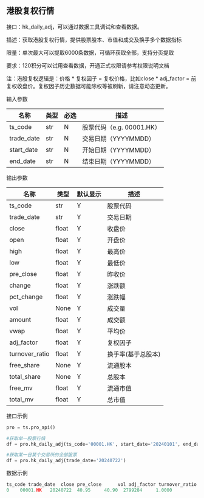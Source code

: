 ## 港股复权行情

接口：hk_daily_adj，可以通过数据工具调试和查看数据。

描述：获取港股复权行情，提供股票股本、市值和成交及换手多个数据指标

限量：单次最大可以提取6000条数据，可循环获取全部，支持分页提取

要求：120积分可以试用查看数据，开通正式权限请参考权限说明文档

注：港股复权逻辑是：价格 * 复权因子 = 复权价格，比如close * adj_factor = 前复权收盘价。复权因子历史数据可能除权等被刷新，请注意动态更新。

输入参数

| 名称 | 类型 | 必选 | 描述 |
| --- | --- | --- | --- |
| ts_code | str | N | 股票代码（e.g. 00001.HK） |
| trade_date | str | N | 交易日期（YYYYMMDD） |
| start_date | str | N | 开始日期（YYYYMMDD） |
| end_date | str | N | 结束日期（YYYYMMDD） |

输出参数

| 名称 | 类型 | 默认显示 | 描述 |
| --- | --- | --- | --- |
| ts_code | str | Y | 股票代码 |
| trade_date | str | Y | 交易日期 |
| close | float | Y | 收盘价 |
| open | float | Y | 开盘价 |
| high | float | Y | 最高价 |
| low | float | Y | 最低价 |
| pre_close | float | Y | 昨收价 |
| change | float | Y | 涨跌额 |
| pct_change | float | Y | 涨跌幅 |
| vol | None | Y | 成交量 |
| amount | float | Y | 成交额 |
| vwap | float | Y | 平均价 |
| adj_factor | float | Y | 复权因子 |
| turnover_ratio | float | Y | 换手率(基于总股本) |
| free_share | None | Y | 流通股本 |
| total_share | None | Y | 总股本 |
| free_mv | float | Y | 流通市值 |
| total_mv | float | Y | 总市值 |

接口示例

```python
pro = ts.pro_api()

#获取单一股票行情
df = pro.hk_daily_adj(ts_code='00001.HK', start_date='20240101', end_date='20240722')

#获取某一日某个交易所的全部股票
df = pro.hk_daily_adj(trade_date='20240722')
```

数据示例

```python
ts_code trade_date  close pre_close      vol adj_factor turnover_ratio
0    00001.HK   20240722  40.95     40.90  2799284     1.0000           0.07
```